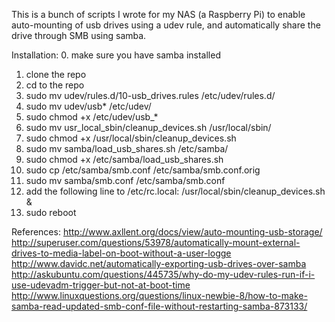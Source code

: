 This is a bunch of scripts I wrote for my NAS (a Raspberry Pi) to enable auto-mounting of usb drives using a udev rule,
and automatically share the drive through SMB using samba.

Installation:
0.  make sure you have samba installed
1.  clone the repo
2.  cd to the repo
3.  sudo mv udev/rules.d/10-usb_drives.rules /etc/udev/rules.d/
4.  sudo mv udev/usb* /etc/udev/
5.  sudo chmod +x /etc/udev/usb_*
6.  sudo mv usr_local_sbin/cleanup_devices.sh /usr/local/sbin/
7.  sudo chmod +x /usr/local/sbin/cleanup_devices.sh 
8.  sudo mv samba/load_usb_shares.sh /etc/samba/
9.  sudo chmod +x /etc/samba/load_usb_shares.sh 
10. sudo cp /etc/samba/smb.conf /etc/samba/smb.conf.orig
11. sudo mv samba/smb.conf /etc/samba/smb.conf
12. add the following line to /etc/rc.local:
    /usr/local/sbin/cleanup_devices.sh &
13. sudo reboot


References:
http://www.axllent.org/docs/view/auto-mounting-usb-storage/
http://superuser.com/questions/53978/automatically-mount-external-drives-to-media-label-on-boot-without-a-user-logge
http://www.davidc.net/automatically-exporting-usb-drives-over-samba
http://askubuntu.com/questions/445735/why-do-my-udev-rules-run-if-i-use-udevadm-trigger-but-not-at-boot-time
http://www.linuxquestions.org/questions/linux-newbie-8/how-to-make-samba-read-updated-smb-conf-file-without-restarting-samba-873133/